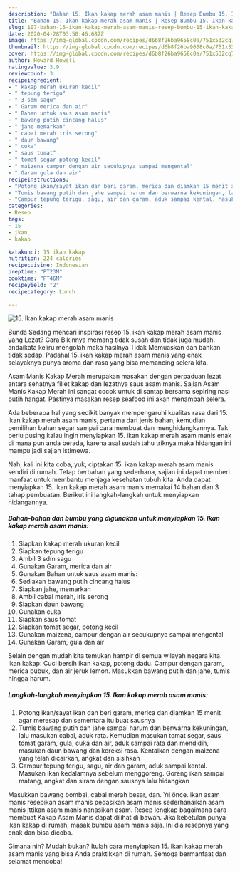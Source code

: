 ```yaml
---
description: "Bahan 15. Ikan kakap merah asam manis | Resep Bumbu 15. Ikan kakap merah asam manis Yang Mudah Dan Praktis"
title: "Bahan 15. Ikan kakap merah asam manis | Resep Bumbu 15. Ikan kakap merah asam manis Yang Mudah Dan Praktis"
slug: 107-bahan-15-ikan-kakap-merah-asam-manis-resep-bumbu-15-ikan-kakap-merah-asam-manis-yang-mudah-dan-praktis
date: 2020-04-28T03:50:46.687Z
image: https://img-global.cpcdn.com/recipes/d6b8f26ba9658c0a/751x532cq70/15-ikan-kakap-merah-asam-manis-foto-resep-utama.jpg
thumbnail: https://img-global.cpcdn.com/recipes/d6b8f26ba9658c0a/751x532cq70/15-ikan-kakap-merah-asam-manis-foto-resep-utama.jpg
cover: https://img-global.cpcdn.com/recipes/d6b8f26ba9658c0a/751x532cq70/15-ikan-kakap-merah-asam-manis-foto-resep-utama.jpg
author: Howard Howell
ratingvalue: 3.9
reviewcount: 3
recipeingredient:
- " kakap merah ukuran kecil"
- " tepung terigu"
- " 3 sdm sagu"
- " Garam merica dan air"
- " Bahan untuk saus asam manis"
- " bawang putih cincang halus"
- " jahe memarkan"
- " cabai merah iris serong"
- " daun bawang"
- " cuka"
- " saus tomat"
- " tomat segar potong kecil"
- " maizena campur dengan air secukupnya sampai mengental"
- " Garam gula dan air"
recipeinstructions:
- "Potong ikan/sayat ikan dan beri garam, merica dan diamkan 15 menit agar meresap dan sementara itu buat sausnya"
- "Tumis bawang putih dan jahe sampai harum dan berwarna kekuningan, lalu masukan cabai, aduk rata. Kemudian masukan tomat segar, saus tomat garam, gula, cuka dan air, aduk sampai rata dan mendidih, masukan daun bawang dan koreksi rasa. Kentalkan dengan maizena yang telah dicairkan, angkat dan sisihkan"
- "Campur tepung terigu, sagu, air dan garam, aduk sampai kental. Masukan ikan kedalamnya sebelum menggoreng. Goreng ikan sampai matang, angkat dan siram dengan sausnya lalu hidangkan"
categories:
- Resep
tags:
- 15
- ikan
- kakap

katakunci: 15 ikan kakap 
nutrition: 224 calories
recipecuisine: Indonesian
preptime: "PT23M"
cooktime: "PT46M"
recipeyield: "2"
recipecategory: Lunch

---
```



![15. Ikan kakap merah asam manis](https://img-global.cpcdn.com/recipes/d6b8f26ba9658c0a/751x532cq70/15-ikan-kakap-merah-asam-manis-foto-resep-utama.jpg)

Bunda Sedang mencari inspirasi resep 15. ikan kakap merah asam manis yang Lezat? Cara Bikinnya memang tidak susah dan tidak juga mudah. andaikata keliru mengolah maka hasilnya Tidak Memuaskan dan bahkan tidak sedap. Padahal 15. ikan kakap merah asam manis yang enak selayaknya punya aroma dan rasa yang bisa memancing selera kita.

Asam Manis Kakap Merah merupakan masakan dengan perpaduan lezat antara sehatnya fillet kakap dan lezatnya saus asam manis. Sajian Asam Manis Kakap Merah ini sangat cocok untuk di santap bersama sepiring nasi putih hangat. Pastinya masakan resep seafood ini akan menambah selera.

Ada beberapa hal yang sedikit banyak mempengaruhi kualitas rasa dari 15. ikan kakap merah asam manis, pertama dari jenis bahan, kemudian pemilihan bahan segar sampai cara membuat dan menghidangkannya. Tak perlu pusing kalau ingin menyiapkan 15. ikan kakap merah asam manis enak di mana pun anda berada, karena asal sudah tahu triknya maka hidangan ini mampu jadi sajian istimewa.


Nah, kali ini kita coba, yuk, ciptakan 15. ikan kakap merah asam manis sendiri di rumah. Tetap berbahan yang sederhana, sajian ini dapat memberi manfaat untuk membantu menjaga kesehatan tubuh kita. Anda dapat menyiapkan 15. Ikan kakap merah asam manis memakai 14 bahan dan 3 tahap pembuatan. Berikut ini langkah-langkah untuk menyiapkan hidangannya.

<!--inarticleads1-->

##### Bahan-bahan dan bumbu yang digunakan untuk menyiapkan 15. Ikan kakap merah asam manis:

1. Siapkan  kakap merah ukuran kecil
1. Siapkan  tepung terigu
1. Ambil  3 sdm sagu
1. Gunakan  Garam, merica dan air
1. Gunakan  Bahan untuk saus asam manis:
1. Sediakan  bawang putih cincang halus
1. Siapkan  jahe, memarkan
1. Ambil  cabai merah, iris serong
1. Siapkan  daun bawang
1. Gunakan  cuka
1. Siapkan  saus tomat
1. Siapkan  tomat segar, potong kecil
1. Gunakan  maizena, campur dengan air secukupnya sampai mengental
1. Gunakan  Garam, gula dan air


Selain dengan mudah kita temukan hampir di semua wilayah negara kita. Ikan kakap: Cuci bersih ikan kakap, potong dadu. Campur dengan garam, merica bubuk, dan air jeruk lemon. Masukkan bawang putih dan jahe, tumis hingga harum. 

<!--inarticleads2-->

##### Langkah-langkah menyiapkan 15. Ikan kakap merah asam manis:

1. Potong ikan/sayat ikan dan beri garam, merica dan diamkan 15 menit agar meresap dan sementara itu buat sausnya
1. Tumis bawang putih dan jahe sampai harum dan berwarna kekuningan, lalu masukan cabai, aduk rata. Kemudian masukan tomat segar, saus tomat garam, gula, cuka dan air, aduk sampai rata dan mendidih, masukan daun bawang dan koreksi rasa. Kentalkan dengan maizena yang telah dicairkan, angkat dan sisihkan
1. Campur tepung terigu, sagu, air dan garam, aduk sampai kental. Masukan ikan kedalamnya sebelum menggoreng. Goreng ikan sampai matang, angkat dan siram dengan sausnya lalu hidangkan


Masukkan bawang bombai, cabai merah besar, dan. Yıl önce. ikan asam manis resepikan asam manis pedasikan asam manis sederhanaikan asam manis jttikan asam manis nanasikan asam. Resep lengkap bagaimana cara membuat Kakap Asam Manis dapat dilihat di bawah. Jika kebetulan punya ikan kakap di rumah, masak bumbu asam manis saja. Ini dia resepnya yang enak dan bisa dicoba. 

Gimana nih? Mudah bukan? Itulah cara menyiapkan 15. ikan kakap merah asam manis yang bisa Anda praktikkan di rumah. Semoga bermanfaat dan selamat mencoba!
